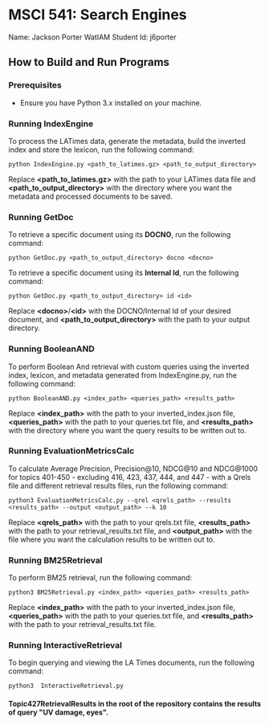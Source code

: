 # MSCI 541: Search Engines
Name: Jackson Porter
WatIAM Student Id: j6porter

## How to Build and Run Programs

### Prerequisites
- Ensure you have Python 3.x installed on your machine.

### Running IndexEngine
To process the LATimes data, generate the metadata, build the inverted index and store the lexicon, run the following command:

    python IndexEngine.py <path_to_latimes.gz> <path_to_output_directory>

Replace **&lt;path_to_latimes.gz&gt;** with the path to your LATimes data file and **&lt;path_to_output_directory&gt;** with the directory where you want the metadata and processed documents to be saved.

### Running GetDoc
To retrieve a specific document using its **DOCNO**, run the following command:

    python GetDoc.py <path_to_output_directory> docno <docno>

To retrieve a specific document using its **Internal Id**, run the following command:

    python GetDoc.py <path_to_output_directory> id <id>

Replace **&lt;docno&gt;**/**&lt;id&gt;** with the DOCNO/Internal Id of your desired document, and **&lt;path_to_output_directory&gt;** with the path to your output directory.

### Running BooleanAND
To perform Boolean And retrieval with custom queries using the inverted index, lexicon, and metadata generated from IndexEngine.py, run the following command:

    python BooleanAND.py <index_path> <queries_path> <results_path>

Replace **&lt;index_path&gt;** with the path to your inverted_index.json file, **&lt;queries_path&gt;** with the path to your queries.txt file, and **&lt;results_path&gt;** with the directory where you want the query results to be written out to.

### Running EvaluationMetricsCalc
To calculate Average Precision, Precision@10, NDCG@10 and NDCG@1000 for topics 401-450 - excluding 416, 423, 437, 444, and 447 - with a Qrels file and different retrieval results files, run the following command:

    python3 EvaluationMetricsCalc.py --qrel <qrels_path> --results <results_path> --output <output_path> --k 10

Replace **&lt;qrels_path&gt;** with the path to your qrels.txt file, **&lt;results_path&gt;** with the path to your retrieval_results.txt file, and **&lt;output_path&gt;** with the file where you want the calculation results to be written out to.

### Running BM25Retrieval
To perform BM25 retrieval, run the following command:

    python3 BM25Retrieval.py <index_path> <queries_path> <results_path>

Replace **&lt;index_path&gt;** with the path to your inverted_index.json file, **&lt;queries_path&gt;** with the path to your queries.txt file, and **&lt;results_path&gt;** with the path to your retrieval_results.txt file.

### Running InteractiveRetrieval
To begin querying and viewing the LA Times documents, run the following command:

    python3  InteractiveRetrieval.py

#### Topic427RetrievalResults in the root of the repository contains the results of query "UV damage, eyes".
